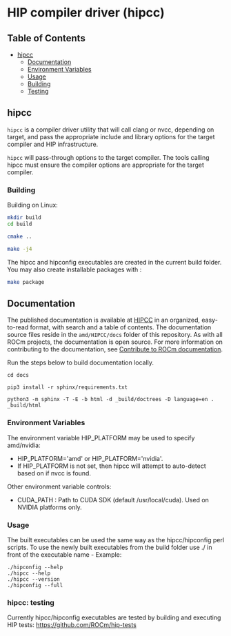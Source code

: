 # HIP compiler driver (hipcc)

## Table of Contents

<!-- toc -->

- [hipcc](#hipcc)
  - [Documentation](#documentation)
  - [Environment Variables](#envVar)
  - [Usage](#usage)
  - [Building](#building)
  - [Testing](#testing)

<!-- tocstop -->

## <a name="hipcc"></a> hipcc

`hipcc` is a compiler driver utility that will call clang or nvcc, depending on target, and pass the appropriate include and library options for the target compiler and HIP infrastructure. 

`hipcc` will pass-through options to the target compiler. The tools calling hipcc must ensure the compiler options are appropriate for the target compiler.

### <a name="building"></a> Building

Building on Linux:

```bash
mkdir build
cd build

cmake ..

make -j4
```

The hipcc and hipconfig executables are created in the current build folder. 
You may also create installable packages with :
```bash
make package
```

## Documentation

The published documentation is available at [HIPCC](https://rocm.docs.amd.com/projects/HIPCC/en/latest/index.html) in an organized, easy-to-read format, with search and a table of contents. The documentation source files reside in the `amd/HIPCC/docs` folder of this repository. As with all ROCm projects, the documentation is open source. For more information on contributing to the documentation, see [Contribute to ROCm documentation](https://rocm.docs.amd.com/en/latest/contribute/contributing.html). 

Run the steps below to build documentation locally.

```shell
cd docs

pip3 install -r sphinx/requirements.txt

python3 -m sphinx -T -E -b html -d _build/doctrees -D language=en . _build/html
```

### <a name="envVar"></a> Environment Variables

The environment variable HIP_PLATFORM may be used to specify amd/nvidia:

- HIP_PLATFORM='amd' or HIP_PLATFORM='nvidia'.
- If HIP_PLATFORM is not set, then hipcc will attempt to auto-detect based on if nvcc is found.

Other environment variable controls:

- CUDA_PATH       : Path to CUDA SDK (default /usr/local/cuda). Used on NVIDIA platforms only.

### <a name="usage"></a> Usage

The built executables can be used the same way as the hipcc/hipconfig perl scripts. 
To use the newly built executables from the build folder use ./ in front of the executable name -
Example:
```shell
./hipconfig --help
./hipcc --help
./hipcc --version
./hipconfig --full
```

### <a name="testing"></a> hipcc: testing

Currently hipcc/hipconfig executables are tested by building and executing HIP tests: https://github.com/ROCm/hip-tests
